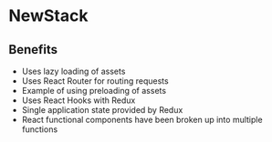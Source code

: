 # NewStack

## Benefits

- Uses lazy loading of assets
- Uses React Router for routing requests
- Example of using preloading of assets
- Uses React Hooks with Redux
- Single application state provided by Redux
- React functional components have been broken up into multiple functions
